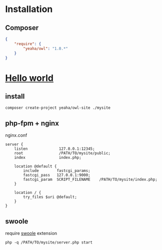 # Installation

## Composer

```json
{
    "require": {
        "yeaha/owl": "1.0.*"
    }
}
```

# [Hello world](https://github.com/yeaha/owl-site)

## install
```
composer create-project yeaha/owl-site ./mysite
```

## php-fpm + nginx

nginx.conf
```
server {
    listen              127.0.0.1:12345;
    root                /PATH/TO/mysite/public;
    index               index.php;

    location @default {
        include        fastcgi_params;
        fastcgi_pass   127.0.0.1:9000;
        fastcgi_param  SCRIPT_FILENAME    /PATH/TO/mysite/index.php;
    }

    location / {
        try_files $uri @default;
    }
}
```

## swoole

require [swoole](https://github.com/swoole/swoole-src) extension

```
php -q /PATH/TO/mysite/server.php start
```
